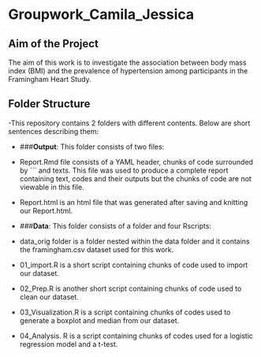 # Groupwork_Camila_Jessica

## Aim of the Project
The aim of this work is to investigate the association between body mass index (BMI) and the prevalence of hypertension among participants in the Framingham Heart Study.

## Folder Structure
-This repository contains 2 folders with different contents.  Below are short sentences describing them:

- ###**Output**: This folder consists of two files:
- Report.Rmd file consists of a YAML header, chunks of code surrounded by ``` and texts. This file was used to produce a complete report containing text, codes and their outputs but the chunks of code are not viewable in this file.
- Report.html is an html file that was generated after saving and knitting our Report.html.

- ###**Data**: This folder consists of a folder and four Rscripts:
- data_orig folder is a folder nested within the data folder and it contains the framingham.csv dataset used for this work.
- 01_import.R is a short script containing chunks of code used to import our dataset.
- 02_Prep.R is another short script containing chunks of code used to clean our dataset.
- 03_Visualization.R is a script containing chunks of codes used to generate a boxplot and median from our dataset.
- 04_Analysis. R is a script containing chunks of codes used for a logistic regression model and a t-test.

